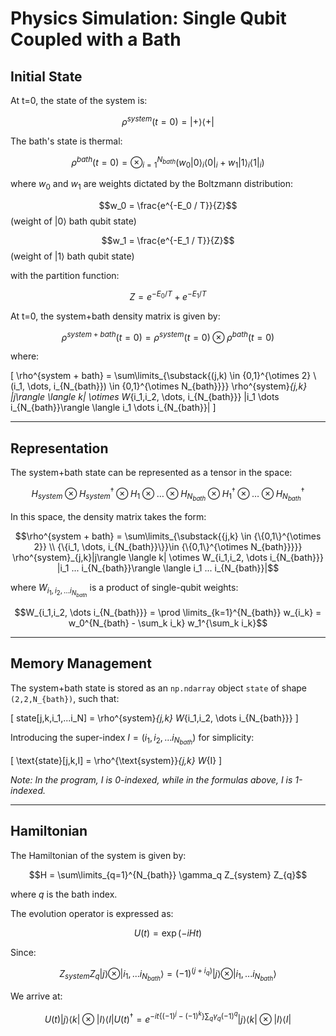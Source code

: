 # Physics Simulation: Single Qubit Coupled with a Bath

## Initial State

At t=0, the state of the system is:

$$\rho^{system} (t = 0) = |+\rangle \langle +|$$

The bath's state is thermal:

$$\rho^{bath} (t = 0 ) = \otimes_{i=1}^{N_{bath}} ( w_0|0\rangle_i \langle0|_i + w_1|1\rangle_i \langle1|_i)$$

where $w_0$ and $w_1$ are weights dictated by the Boltzmann distribution:

$$w_0 = \frac{e^{-E_0 / T}}{Z}$$ (weight of $|0\rangle$ bath qubit state)

$$w_1 = \frac{e^{-E_1 / T}}{Z}$$ (weight of $|1\rangle$ bath qubit state)

with the partition function:

$$Z = e^{-E_0 / T} + e^{-E_1 / T}$$

At t=0, the system+bath density matrix is given by:

$$\rho^{system + bath} (t=0) = \rho^{system} (t = 0) \otimes \rho^{bath} (t = 0 )$$

where:


\[
\rho^{system + bath} = \sum\limits_{\substack{(j,k) \in \{0,1\}^{\otimes 2} \\ (i_1, \dots, i_{N_{bath}}) \in \{0,1\}^{\otimes N_{bath}}}} \rho^{system}_{j,k} |j\rangle \langle k| \otimes W_{i_1,i_2, \dots, i_{N_{bath}}} |i_1 \dots i_{N_{bath}}\rangle \langle i_1 \dots i_{N_{bath}}|
\]

---

## Representation

The system+bath state can be represented as a tensor in the space:

$$H_{system} \otimes H_{system}^{\dagger} \otimes H_{1}  \otimes \dots \otimes H_{N_{bath}} \otimes H_{1}^{\dagger} \otimes \dots \otimes H_{N_{bath}}^{\dagger}$$

In this space, the density matrix takes the form:

$$\rho^{system + bath} = \sum\limits_{\substack{{j,k} \in {\{0,1\}^{\otimes 2}} \\ {\{i_1, \dots, i_{N_{bath}}\}}\in {\{0,1\}^{\otimes N_{bath}}}}} \rho^{system}_{j,k}|j\rangle \langle k| \otimes  W_{i_1,i_2, \dots i_{N_{bath}}} |i_1 ... i_{N_{bath}}\rangle \langle i_1 ... i_{N_{bath}}|$$

where $W_{i_1,i_2, \dots i_{N_{bath}}}$ is a product of single-qubit weights:

$$W_{i_1,i_2, \dots i_{N_{bath}}} = \prod \limits_{k=1}^{N_{bath}} w_{i_k} = w_0^{N_{bath} - \sum_k i_k} w_1^{\sum_k i_k}$$

---

## Memory Management

The system+bath state is stored as an `np.ndarray` object `state` of shape `(2,2,N_{bath})`, such that:

\[
state[j,k,i_1,...i_N] = \rho^{system}_{j,k} W_{i_1,i_2, \dots i_{N_{bath}}}
\]

Introducing the super-index $I = (i_1,i_2, \dots i_{N_{bath}})$ for simplicity:

\[
\text{state}[j,k,I] = \rho^{\text{system}}_{j,k} W_{I}
\]

*Note: In the program, $I$ is 0-indexed, while in the formulas above, $I$ is 1-indexed.*

---

## Hamiltonian

The Hamiltonian of the system is given by:

$$H = \sum\limits_{q=1}^{N_{bath}} \gamma_q Z_{system} Z_{q}$$

where $q$ is the bath index.

The evolution operator is expressed as:

$$ U(t) = \exp(-iHt) $$

Since:

$$Z_{system} Z_{q} |j\rangle \otimes |i_1,...i_{N_{bath}}\rangle = (-1)^{(j + i_q)} |j\rangle \otimes |i_1,...i_{N_{bath}}\rangle$$

We arrive at:

$$ U(t) |j\rangle \langle k| \otimes |I\rangle \langle I| U(t)^{\dagger} = e^{-it\{(-1)^{j} - (-1)^{k}\} \sum_q \gamma_q (-1)^q} |j\rangle \langle k| \otimes |I\rangle \langle I| $$
